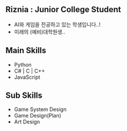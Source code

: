 ## Riznia : Junior College Student
 - AI와 게임을 전공하고 있는 학생입니다..!
 - 미래의 (예비)대학원생..

## Main Skills
- Python
- C# | C | C++
- JavaScript

## Sub Skills
- Game System Design
- Game Design(Plan)
- Art Design
